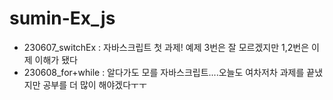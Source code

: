 # sumin-Ex_js

* 230607_switchEx : 자바스크립트 첫 과제! 예제 3번은 잘 모르겠지만 1,2번은 이제 이해가 됐다
* 230608_for+while : 알다가도 모를 자바스크립트....오늘도 여차저차 과제를 끝냈지만 공부를 더 많이 해야겠다ㅜㅜ